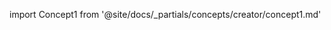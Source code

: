 
import Concept1 from '@site/docs/_partials/concepts/creator/concept1.md'

<Concept1 />
<Concept1 />
<Concept1 />
<Concept1 />
<Concept1 />
<Concept1 />

